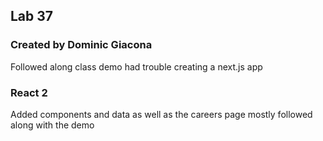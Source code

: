 ## Lab 37 
### Created by Dominic Giacona

Followed along class demo had trouble creating a next.js app

### React 2

Added components and data as well as the careers page mostly followed along with the demo